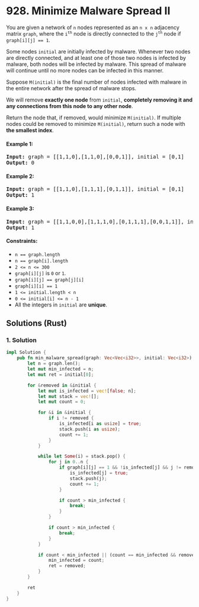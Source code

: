 # 928. Minimize Malware Spread II
You are given a network of `n` nodes represented as an `n x n` adjacency matrix `graph`, where the <code>i<sup>th</sup></code> node is directly connected to the <code>j<sup>th</sup></code> node if `graph[i][j] == 1`.

Some nodes `initial` are initially infected by malware. Whenever two nodes are directly connected, and at least one of those two nodes is infected by malware, both nodes will be infected by malware. This spread of malware will continue until no more nodes can be infected in this manner.

Suppose `M(initial)` is the final number of nodes infected with malware in the entire network after the spread of malware stops.

We will remove **exactly one node** from `initial`, **completely removing it and any connections from this node to any other node**.

Return the node that, if removed, would minimize `M(initial)`. If multiple nodes could be removed to minimize `M(initial)`, return such a node with **the smallest index**.

#### Example 1:
<pre>
<strong>Input:</strong> graph = [[1,1,0],[1,1,0],[0,0,1]], initial = [0,1]
<strong>Output:</strong> 0
</pre>

#### Example 2:
<pre>
<strong>Input:</strong> graph = [[1,1,0],[1,1,1],[0,1,1]], initial = [0,1]
<strong>Output:</strong> 1
</pre>

#### Example 3:
<pre>
<strong>Input:</strong> graph = [[1,1,0,0],[1,1,1,0],[0,1,1,1],[0,0,1,1]], initial = [0,1]
<strong>Output:</strong> 1
</pre>

#### Constraints:
* `n == graph.length`
* `n == graph[i].length`
* `2 <= n <= 300`
* `graph[i][j]` is `0` or `1`.
* `graph[i][j] == graph[j][i]`
* `graph[i][i] == 1`
* `1 <= initial.length < n`
* `0 <= initial[i] <= n - 1`
* All the integers in `initial` are **unique**.

## Solutions (Rust)

### 1. Solution
```Rust
impl Solution {
    pub fn min_malware_spread(graph: Vec<Vec<i32>>, initial: Vec<i32>) -> i32 {
        let n = graph.len();
        let mut min_infected = n;
        let mut ret = initial[0];

        for &removed in &initial {
            let mut is_infected = vec![false; n];
            let mut stack = vec![];
            let mut count = 0;

            for &i in &initial {
                if i != removed {
                    is_infected[i as usize] = true;
                    stack.push(i as usize);
                    count += 1;
                }
            }

            while let Some(i) = stack.pop() {
                for j in 0..n {
                    if graph[i][j] == 1 && !is_infected[j] && j != removed as usize {
                        is_infected[j] = true;
                        stack.push(j);
                        count += 1;
                    }

                    if count > min_infected {
                        break;
                    }
                }

                if count > min_infected {
                    break;
                }
            }

            if count < min_infected || (count == min_infected && removed < ret) {
                min_infected = count;
                ret = removed;
            }
        }

        ret
    }
}
```
